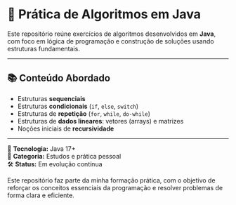 # 🧠 Prática de Algoritmos em Java

Este repositório reúne exercícios de algoritmos desenvolvidos em **Java**, com foco em lógica de programação e construção de soluções usando estruturas fundamentais.

---

## 📚 Conteúdo Abordado

- Estruturas **sequenciais**
- Estruturas **condicionais** (`if`, `else`, `switch`)
- Estruturas de **repetição** (`for`, `while`, `do-while`)
- Estruturas de **dados lineares**: vetores (arrays) e matrizes
- Noções iniciais de **recursividade**

---

📌 **Tecnologia:** Java 17+  
📁 **Categoria:** Estudos e prática pessoal  
🛠️ **Status:** Em evolução contínua

Este repositório faz parte da minha formação prática, com o objetivo de reforçar os conceitos essenciais da programação e resolver problemas de forma clara e eficiente.
